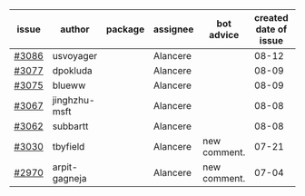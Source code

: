 | issue | author | package | assignee | bot advice | created date of issue | target release date | date from target |
| ------ | ------ | ------ | ------ | ------ | ------ | ------ | :-----: |
| [#3086](https://github.com/Azure/sdk-release-request/issues/3086) | usvoyager |  | Alancere |  | 08-12 | 08-29 |  |
| [#3077](https://github.com/Azure/sdk-release-request/issues/3077) | dpokluda |  | Alancere |  | 08-09 | 08-23 |  |
| [#3075](https://github.com/Azure/sdk-release-request/issues/3075) | blueww |  | Alancere |  | 08-09 | 08-23 |  |
| [#3067](https://github.com/Azure/sdk-release-request/issues/3067) | jinghzhu-msft |  | Alancere |  | 08-08 | 08-23 |  |
| [#3062](https://github.com/Azure/sdk-release-request/issues/3062) | subbartt |  | Alancere |  | 08-08 | 08-22 |  |
| [#3030](https://github.com/Azure/sdk-release-request/issues/3030) | tbyfield |  | Alancere | new comment. | 07-21 | 08-03 |  |
| [#2970](https://github.com/Azure/sdk-release-request/issues/2970) | arpit-gagneja |  | Alancere | new comment. | 07-04 | 09-30 |  |
